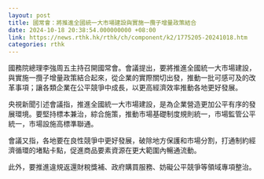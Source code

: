 ```yaml
---
layout: post
title: 國常會：將推進全國統一大市場建設與實施一攬子增量政策結合
date: 2024-10-18 20:38:54.000000000 +08:00
link: https://news.rthk.hk/rthk/ch/component/k2/1775205-20241018.htm
categories: rthk
---
```


國務院總理李強周五主持召開國常會。會議提出，要將推進全國統一大市場建設，與實施一攬子增量政策結合起來，從企業的實際關切出發，推動一批可感可及的改革事項；讓各類企業在公平競爭中成長，以更高經濟效率推動各地更好發展。

央視新聞引述會議指，推進全國統一大市場建設，是為企業營造更加公平有序的發展環境。要堅持標本兼治，綜合施策，推動市場基礎制度規則統一，市場監管公平統一，市場設施高標準聯通。

會議又指，各地要在良性競爭中更好發展，破除地方保護和市場分割，打通制約經濟循環的堵點卡點，促進商品要素資源在更大範圍內暢通流動。

此外，要推進違規返還財稅獎補、政府購買服務、妨礙公平競爭等領域專項整治。
